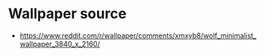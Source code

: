 # Wallpaper source

- https://www.reddit.com/r/wallpaper/comments/xmxyb8/wolf_minimalist_wallpaper_3840_x_2160/
